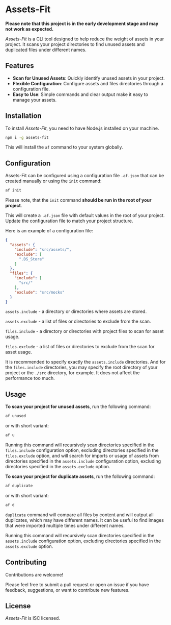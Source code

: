 # Assets-Fit

**Please note that this project is in the early development stage and may not work as expected.**

_Assets-Fit_ is a CLI tool designed to help reduce the weight of assets in your project.
It scans your project directories to find unused assets and duplicated files under different names.

## Features

- **Scan for Unused Assets**: Quickly identify unused assets in your project.
- **Flexible Configuration**: Configure assets and files directories through a configuration file.
- **Easy to Use**: Simple commands and clear output make it easy to manage your assets.

## Installation

To install _Assets-Fit_, you need to have Node.js installed on your machine.

```bash
npm i -g assets-fit
```

This will install the `af` command to your system globally.

## Configuration

Assets-Fit can be configured using a configuration file
`.af.json`
that can be created manually or using the `init` command:

```bash
af init
```

Please note, that the `init` command **should be run in the root of your project**.

This will create a `.af.json` file with default values in the root of your project.
Update the configuration file to match your project structure.

Here is an example of a configuration file:

```json
{
  "assets": {
    "include": "src/assets/",
    "exclude": [
      ".DS_Store"
    ]
  },
  "files": {
    "include": [
      "src/"
    ],
    "exclude": "src/mocks"
  }
}
```

`assets.include` - a directory or directories where assets are stored.

`assets.exclude` - a list of files or directories to exclude from the scan.

`files.include` - a directory or directories with project files to scan for asset usage.

`files.exclude` - a list of files or directories to exclude from the scan for asset usage.

It is recommended to specify exactly the `assets.include` directories. And for the `files.include` directories, you may
specify the root directory of your project or the `./src` directory, for example. It does not affect the performance too
much.

## Usage

**To scan your project for unused assets**, run the following command:

```bash
af unused
```

or with short variant:

```bash
af u
```

Running this command will recursively scan directories specified in the
`files.include`
configuration option, excluding directories specified in the
`files.exclude`
option, and will search for imports or usage of assets from directories specified in the
`assets.include`
configuration option, excluding directories specified in the
`assets.exclude`
option.

**To scan your project for duplicate assets**, run the following command:

```bash
af duplicate
``` 

or with short variant:

```bash
af d
```

`duplicate` command will compare all files by content and will output all duplicates, which may have different names.
It can be useful to find images that were imported multiple times under different names.

Running this command will recursively scan directories specified in the
`assets.include`
configuration option, excluding directories specified in the
`assets.exclude`
option.

## Contributing

Contributions are welcome!

Please feel free to submit a pull request or open an issue if you have feedback, suggestions, or want to contribute new
features.

## License

_Assets-Fit_ is ISC licensed.

